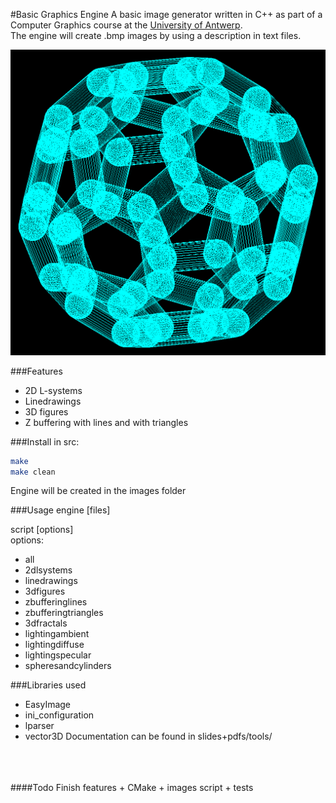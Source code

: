 #Basic Graphics Engine
A basic image generator written in C++ as part of a Computer Graphics course at the [University of Antwerp](https://www.uantwerpen.be/popup/opleidingsonderdeel.aspx?catalognr=1001WETCGR&taal=en&aj=2014).<br>
The engine will create .bmp images by using a description in text files.

![alt text](https://raw.githubusercontent.com/arminnh/Basic-Graphics-Engine/master/images/spheres_and_cylinders/spheres_and_cylinders014.png)

###Features
* 2D L-systems
* Linedrawings
* 3D figures
* Z buffering with lines and with triangles

###Install
in src:
```bash
make
make clean
```
Engine will be created in the images folder

###Usage
engine [files]

script [options]  
options:
   * all
   * 2dlsystems
   * linedrawings
   * 3dfigures
   * zbufferinglines
   * zbufferingtriangles
   * 3dfractals
   * lightingambient
   * lightingdiffuse
   * lightingspecular
   * spheresandcylinders

###Libraries used
* EasyImage
* ini_configuration
* lparser
* vector3D
Documentation can be found in slides+pdfs/tools/

<br> <br> <br>
####Todo
Finish features + CMake + images script + tests


